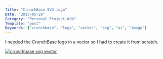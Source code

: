 ```yaml
---
Title: "CrunchBase SVG logo"
Date: "2013-05-29"
Category: "Personal Project,Web"
Template: "post"
Keywords: ["crunchbase", "logo", "vector", "svg", "ai", "image"]
---
```


I needed the CrunchBase logo in a vector so I had to create it from
scratch.

<div class="center">
  <a href="https://ohdoylerules.com/images/crunchbase.svg" target="_blank"><img alt="crunchbase svg vector" src="https://ohdoylerules.com/images/crunchbase.svg" ></a>
</div>

